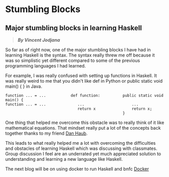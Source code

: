 # Stumbling Blocks
## Major stumbling blocks in learning Haskell
> __*By Vincent Jodjana*__

So far as of right now, one of the major stumbling blocks I have had in
learning Haskell is the syntax. The syntax really threw me off because it
was so simplistic yet different compared to some of the previous programming
languages I had learned.

For example, I was really confused with setting up functions in Haskell. It
was really weird to me that you didn't like def in Python or public static void
main() { } in Java.

    function ... = ...           def function:          public static void main() {
    function ... = ...              ...                     ...
                                    return x                return x;
                                                        }

One thing that helped me overcome this obstacle was to really think of it like
mathematical equations. That mindset really put a lot of the concepts back
together thanks to my friend [Dan Haub](https://danshaub.github.io/).

This leads to what really helped me a lot with overcoming the difficulties and
obstacles of learning Haskell which was discussing with classmates. Group discussion
I feel are an underrated yet much appreciated solution to understanding and learning
a new language like Haskell.

The next blog will be on using docker to run Haskell and bnfc
[Docker]()